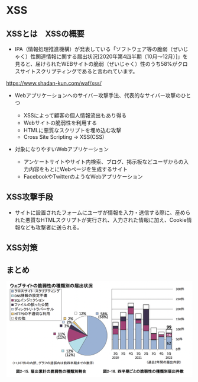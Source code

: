 # XSS

## XSSとは　XSSの概要

* IPA（情報処理推進機構）が発表している「ソフトウェア等の脆弱（ぜいじゃく）性関連情報に関する届出状況[2020年第4四半期（10月～12月）]」を見ると、届けられたWEBサイトの脆弱（ぜいじゃく）性のうち58%がクロスサイトスクリプティングであると言われています。

https://www.shadan-kun.com/waf/xss/

* Webアプリケーションへのサイバー攻撃手法、代表的なサイバー攻撃のひとつ
  + XSSによって顧客の個人情報流出もあり得る
  + Webサイトの脆弱性を利用する
  + HTMLに悪質なスクリプトを埋め込む攻撃
  + Cross Site Scripting -> XSS(CSS)

* 対象になりやすいWebアプリケーション
  + アンケートサイトやサイト内検索、ブログ、掲示板などユーザからの入力内容をもとにWebページを生成するサイト
  + FacebookやTwitterのようなWebアプリケーション

## XSS攻撃手段

* サイトに設置されたフォームにユーザが情報を入力・送信する際に、産められた悪質なHTMLスクリプトが実行され、入力された情報に加え、Cookie情報なども攻撃者に送られる。

## XSS対策

## まとめ

![](2022-10-11-06-32-28.png)
